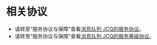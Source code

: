 # 相关协议

- 请转至“服务协议与保障”查看[消息队列 JCQ的服务协议](https://docs.jdcloud.com/cn/product-service-agreement/message-queue-jcq-service-terms)。
- 请转至“服务协议与保障”查看[消息队列 JCQ的服务等级协议](https://docs.jdcloud.com/cn/product-service-agreement/message-queuing-jcq-service-level-protocol-sla)。
